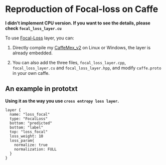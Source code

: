 # Reproduction of Focal-loss on Caffe

**I didn't implement CPU version. If you want to see the details, please check `focal_loss_layer.cu`**

To use [Focal-Loss](https://arxiv.org/abs/1708.02002) layer, you can:

1) Directly compile my [CaffeMex_v2](https://github.com/sciencefans/CaffeMex_v2) on Linux or Windows, the layer is already embedded. 

2) You can also add the three files, `focal_loss_layer.cpp`, `focal_loss_layer.cu` and `focal_loss_layer.hpp`, and modify `caffe.proto` in your own caffe. 

## An example in prototxt

**Using it as the way you use `cross entropy loss layer`.**

```
layer {
  name: "loss_focal"
  type: "FocalLoss"
  bottom: "predicted"
  bottom: "label"
  top: "loss_focal"
  loss_weight: 10
  loss_param{
    normalize: true
    normalization: FULL
  } 
}
```
